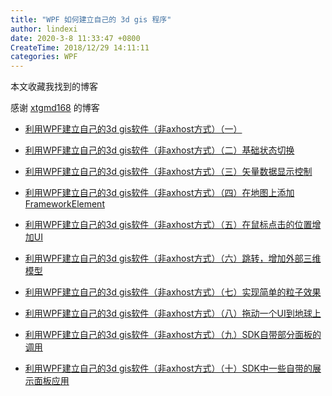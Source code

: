```yaml
---
title: "WPF 如何建立自己的 3d gis 程序"
author: lindexi
date: 2020-3-8 11:33:47 +0800
CreateTime: 2018/12/29 14:11:11
categories: WPF
---
```


本文收藏我找到的博客

<!--more-->


<!-- CreateTime:2018/12/29 14:11:11 -->

<!-- csdn -->

感谢 [xtgmd168](https://blog.csdn.net/xtgmd168?t=1 ) 的博客

- [利用WPF建立自己的3d gis软件（非axhost方式）（一）](https://blog.csdn.net/xtgmd168/article/details/85253354 )

- [利用WPF建立自己的3d gis软件（非axhost方式）（二）基础状态切换](https://blog.csdn.net/xtgmd168/article/details/85263146 )

- [利用WPF建立自己的3d gis软件（非axhost方式）（三）矢量数据显示控制](https://blog.csdn.net/xtgmd168/article/details/85263719 )

- [利用WPF建立自己的3d gis软件（非axhost方式）（四）在地图上添加FrameworkElement](https://blog.csdn.net/xtgmd168/article/details/85264680 )

- [利用WPF建立自己的3d gis软件（非axhost方式）（五）在鼠标点击的位置增加UI](https://blog.csdn.net/xtgmd168/article/details/85266082 )

- [利用WPF建立自己的3d gis软件（非axhost方式）（六）跳转，增加外部三维模型](https://blog.csdn.net/xtgmd168/article/details/85266563 )

- [利用WPF建立自己的3d gis软件（非axhost方式）（七）实现简单的粒子效果](https://blog.csdn.net/xtgmd168/article/details/85273270 )

- [利用WPF建立自己的3d gis软件（非axhost方式）（八）拖动一个UI到地球上](https://blog.csdn.net/xtgmd168/article/details/85303606 )

- [利用WPF建立自己的3d gis软件（非axhost方式）（九）SDK自带部分面板的调用](https://blog.csdn.net/xtgmd168/article/details/85319888 )

- [利用WPF建立自己的3d gis软件（非axhost方式）（十）SDK中一些自带的展示面板应用](https://blog.csdn.net/xtgmd168/article/details/85330737 )

